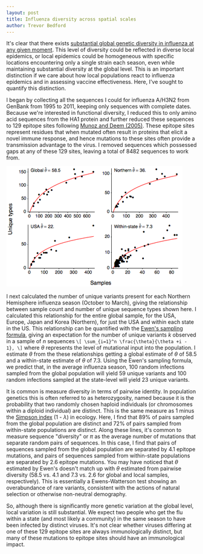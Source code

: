 ```yaml
---
layout: post
title: Influenza diversity across spatial scales
author: Trevor Bedford
---
```


It's clear that there exists [substantial global genetic diversity in influenza at any given moment](/blog/global-flu-diversity/).  This level of diversity could be reflected in diverse local epidemics, or local epidemics could be homogeneous with specific locations encountering only a single strain each season, even while maintaining substantial diversity at the global level. This is an important distinction if we care about how local populations react to influenza epidemics and in assessing vaccine effectiveness. Here, I've sought to quantify this distinction.

I began by collecting all the sequences I could for influenza A/H3N2 from GenBank from 1995 to 2011, keeping only sequences with complete dates. Because we're interested in functional diversity, I reduced this to only amino acid sequences from the HA1 protein and further reduced these sequences to 129 epitope sites following [Munoz and Deem (2005)](http://www.sciencedirect.com/science/article/pii/S0264410X0400636X). These epitope sites represent residues that when mutated often result in proteins that elicit a novel immune response, and hence mutations to these sites often provide a transmission advantage to the virus. I removed sequences which possessed gaps at any of these 129 sites, leaving a total of 8482 sequences to work from.

![](/images/blog/theta_by_scale.png)		

I next calculated the number of unique variants present for each Northern Hemisphere influenza season (October to March), giving the relationship between sample count and number of unique sequence types shown here. I calculated this relationship for the entire global sample, for the USA, Europe, Japan and Korea (Northern), for just the USA and within each state in the US.  This relationship can be quantified with the [Ewen's sampling formula](http://en.wikipedia.org/wiki/Ewens's_sampling_formula), giving an expectation for the number of unique variants <i>k</i> observed in a sample of <i>n</i> sequences 
`\[ \sum_{i=1}^n \frac{\theta}{\theta +i - 1}, \]` 
where <i>&theta;</i> represents the level of mutational input into the population. I estimate <i>&theta;</i> from the these relationships getting a global estimate of <i>&theta;</i> of 58.5 and a within-state estimate of <i>&theta;</i> of 7.3.  Using the Ewen's sampling formula, we predict that, in the average influenza season, 100 random infections sampled from the global population will yield 59 unique variants and 100 random infections sampled at the state-level will yield 23 unique variants.

It is common is measure diversity in terms of pairwise identity.  In population genetics this is often referred to as heterozygosity, named because it is the probability that two randomly chosen haploid individuals (or chromosomes within a diploid individual) are distinct.  This is the same measure as 1 minus the [Simpson index](http://en.wikipedia.org/wiki/Diversity_index#Simpson_index) (1 - <i>&lambda;</i>) in ecology.  Here, I find that 89% of pairs sampled from the global population are distinct and 72% of pairs sampled from within-state populations are distinct.  Along these lines, it's common to measure sequence "diversity" or <i>&pi;</i> as the average number of mutations that separate random pairs of sequences.  In this case, I find that pairs of sequences sampled from the global population are separated by 4.1 epitope mutations, and pairs of sequences sampled from within-state populations are separated by 2.6 epitope mutations.  You may have noticed that <i>&theta;</i> estimated by Ewen's doesn't match up with <i>&theta;</i> estimated from pairwise diversity (58.5 vs. 4.1 and 7.3 vs. 2.6 for global and local samples, respectively).  This is essentially a Ewens-Watterson test showing an overabundance of rare variants, consistent with the actions of natural selection or otherwise non-neutral demography.

So, although there is significantly more genetic variation at the global level, local variation is still substantial.  We expect two people who get the flu within a state (and most likely a community) in the same season to have been infected by distinct viruses.  It's not clear whether viruses differing at one of these 129 epitope sites are always immunologically distinct, but many of these mutations to epitope sites should have an immunological impact.


